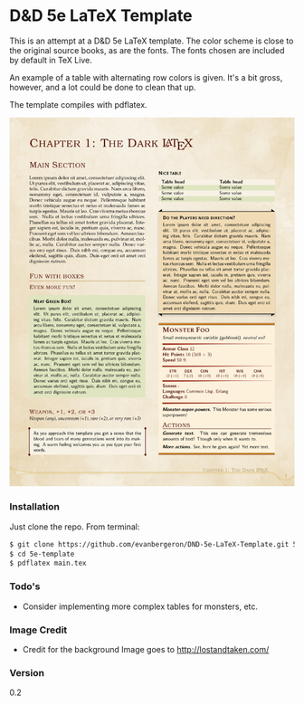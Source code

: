 # D&D 5e LaTeX Template

This is an attempt at a D&D 5e LaTeX template. The color scheme is close to the original source books, as are the fonts. The fonts chosen are included by default in TeX Live.

An example of a table with alternating row colors is given. It's a bit gross, however, and a lot could be done to clean that up.

The template compiles with pdflatex.

![Preview](https://github.com/evanbergeron/DND-5e-LaTeX-Template/raw/master/scrot.png)


### Installation

Just clone the repo. From terminal:

```sh
$ git clone https://github.com/evanbergeron/DND-5e-LaTeX-Template.git 5e-template
$ cd 5e-template
$ pdflatex main.tex
```

### Todo's

 - Consider implementing more complex tables for monsters, etc.

### Image Credit
 - Credit for the background Image goes to http://lostandtaken.com/
 
### Version
0.2
